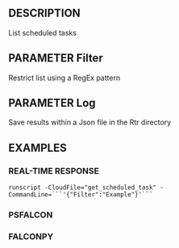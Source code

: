 ## DESCRIPTION
List scheduled tasks

## PARAMETER Filter
Restrict list using a RegEx pattern

## PARAMETER Log
Save results within a Json file in the Rtr directory

## EXAMPLES

### REAL-TIME RESPONSE
```
runscript -CloudFile="get_scheduled_task" -CommandLine=```'{"Filter":"Example"}'```
```
### PSFALCON

### FALCONPY
